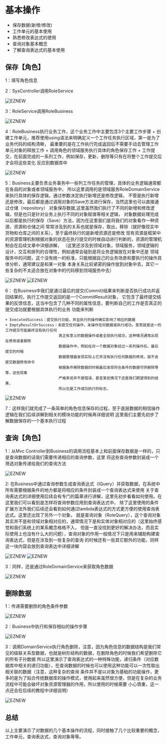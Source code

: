 # 基本操作

+ 保存数据(新增/修改)
+ 工作单元的基本使用
+ 熟悉修改表达式的使用
+ 查询对象基本概念
+ 了解查询表达式的基本使用

## 保存【角色】

1：填写角色信息

2：SysController调用RoleService

<img src="assets/images/saverole_controller.png" alt="EZNEW" title="EZNEW">

3：RoleService调用RoleBusiness

<img src="assets/images/saverole_service.png" alt="EZNEW" title="EZNEW">

4：RoleBusiness执行业务工作，这个业务工作中主要包含3个主要工作步骤
    + 创建工作单元，推荐使用using语法来明确定义一个工作任务执行区域，第一是为了业务代码的结构清晰，
      最重要的是在工作执行完成返回后不需要手动去管理工作单元对象的释放工作
    + 调用角色的领域服务执行具体的角色保存工作
    + 工作提交，在前面完成的一系列工作，例如保存，更新，删除等只有在将整个工作提交后才会将这些变化
      反应到数据库中

<img src="assets/images/saverole_business.png" alt="EZNEW" title="EZNEW">

5：Business主要负责业务事务中一些列工作任务的管理，具体的业务逻辑通常都在各自的对象或者领域服务中，
   所以这里调用的是领域服务RoleDomainService来执行具体的保存逻辑，通过参数决定执行新增还是修改逻辑，
   不管是执行新增还是修改，最后都是通过调用对象的Save方法进行保存，当然这里也可以直接通过仓储（repository）
   对象保存数据,这里虽然我们执行了不同的新增和修改逻辑，但是也只是针对业务上执行不同的对象赋值等相关逻辑，
   对象数据处理完成以后都是执行的保存（Save）方法，因为在这里我们是将我们的对象看作一种资源，资源和仓储之间
   常常涉及到的关系也就是保存，取出，移除（就好像现实中货物和仓库之间的关系），至于最终执行的是新增资源还是修改
   现有资源是框架中的资源管理机制根据对象的状态在执行提交的时候自动进行判断的，资源的管理机制会在后续文章中详细讲解，
   （这里还涉及到领域对象，领域服务，领域逻辑的设计，交互和排列的合理性，例如通常会碰到是将业务逻辑放在对象中还是
   领域服务中的问题，这个没有统一的标准，只能根据自己的业务场景和要执行的操作具体分析，通常建议是和某一对象
   本身关系比较紧密的操作放到对象中去，其它一些复杂的不太适合放在对象中的代码移到领域服务中去）

<img src="assets/images/saverole_domainservice.png" alt="EZNEW" title="EZNEW">

<img src="assets/images/saverole_addandedit.png" alt="EZNEW" title="EZNEW">

6： 在Business中我们是通过最后的提交(Commit)结果来判断是否执行成功并返回结果的，执行工作提交返回的是一个CommitResult对象，
    它包含了最终提交结果的反馈信息，这当中包含了几种不同的属性信息，要判断自己的工作是否真正的提交成功就要根据具体执行的业务
    功能来判断
    
    + ExecutedSuccess：提交执行功能，并且执行的操作确实影响了相应的数据
    + EmptyResultOrSuccess：未提交任何操作，未操作任何数据或执行成功，意思就是这一的工作提交可能最终没有执行任何
                            真正有意义的数据操作或者全部执行成功，这种情况通常出现在修改或者删除
                            数据操作中，例如在对一个数据对象经过一系列操作后，最后提交的时候
                            数据管理器发现实际上它并没有执行任何数据的修改，就不会提交数据修改命令
                            根据条件移除数据的时候最后发现符合条件的数据可供删除等等，这些现象
                            严格来说并不是错误，甚至某些情况下还是我们期望得到的结果，
                            所以也是工作成功执行的标志。

<img src="assets/images/saverole_commit.png" alt="EZNEW" title="EZNEW">

7：这样我们就完成了一条简单的角色信息保存的过程，至于底层数据的相信操作逻辑在我们后续讲解到相关的模块功能的时候再详细说明
   这里我们主要先初步了解数据保存的一个基本执行过程

## 查询【角色】

1：从Mvc Controller到Business的调用流程基本上和前面保存数据是一样的，只是查询数据的话我们需要传递相应的查询参数，这里
   将这些查询参数封装成一个筛选对象传递给我们的查询方法

<img src="assets/images/queryrole_controller.png" alt="EZNEW" title="EZNEW">

2: 在Business中通过查询参数生成查询表达式（IQuery）并获取数据，在系统中所有需要根据条件的地方都是将相应的条件封装成一个查询表达式来使用
   关于查询表达式的详细使用后续会有专门的篇章进行讲解，这里先初步看看如何使用。在这里我们可以看到是怎样将查询参数应用到查询表达式中，
   除了这里使用的条件扩展方法外我们后续还会看到如何通过lambda表达式的方式更方便的使用查询表达式。这里还出现了另外一个对象，
   就是查询对象（RoleQuery），这个查询对象其实并不是和领域对象相对应的，通常情况下是和实体对象相对应的（这里始终感觉和我们系统上的某系概念格格不入，
   但是一直没找到更好的解决办法，而且实际使用上也没有什么大的问题），查询对象的作用一般情况下只是用来辅助构建查询表达式，但是在涉及到一些复杂的查询
   的时候还有一些其它额外的功能，同样这一块内容会放到查询表达中详细讲解

<img src="assets/images/queryrole_business.png" alt="EZNEW" title="EZNEW">

<img src="assets/images/queryrole_query.png" alt="EZNEW" title="EZNEW">

3：同样，还是通过RoleDomainService来获取角色数据

<img src="assets/images/queryrole_domainservice.png" alt="EZNEW" title="EZNEW">

## 删除数据
 
1：传递需要删除的角色条件参数

<img src="assets/images/deleterole_controller.png" alt="EZNEW" title="EZNEW">

2：Business中执行和保存相似的操作步骤

<img src="assets/images/deleterole_business.png" alt="EZNEW" title="EZNEW">

3：调用DomainService执行角色删除，注意，因为角色信息的数据结构是我们常见的级联关系型数据，也就是树形结构的数据，在删除角色的时候我们希望删除它的所有子孙数据
   所以这里演示了查询表达式的一种特殊功能，递归条件（对应数据库中相关的递归功能），在查询数据的时候也可以使用这种功能可以一次性取出相关联的数据（注意，这种复杂的查询
   条件并不是以对象为基础的功能操作，更多的是为了贴合传统数据库的操作模式，使用起来虽然很方便，但是在复杂的业务流程中可能会破坏对象资源管理器的作用，所以使用的时候需要
   小心慎重，这一点还会在后续的教程中详细说明）

<img src="assets/images/deleterole_domainservice.png" alt="EZNEW" title="EZNEW">

## 总结

以上主要演示了对数据的几个基本操作的流程，同时接触了几个比较重要的概念，工作单元，查询表达式，查询对象等等。